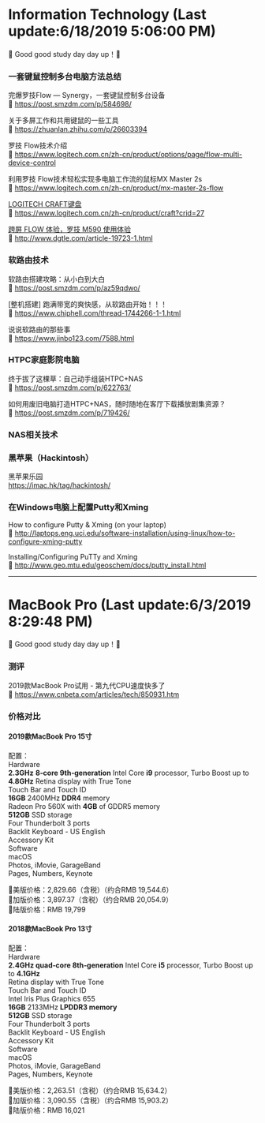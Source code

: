 # Information Technology (Last update:6/18/2019 5:06:00 PM)
📢 Good good study day day up！🔔


### 一套键鼠控制多台电脑方法总结

完爆罗技Flow — Synergy，一套键鼠控制多台设备    
🚪 https://post.smzdm.com/p/584698/


关于多屏工作和共用键鼠的一些工具    
🚪 https://zhuanlan.zhihu.com/p/26603394

罗技 Flow技术介绍    
🚪 https://www.logitech.com.cn/zh-cn/product/options/page/flow-multi-device-control


利用罗技 Flow技术轻松实现多电脑工作流的鼠标MX Master 2s    
🚪 https://www.logitech.com.cn/zh-cn/product/mx-master-2s-flow

[LOGITECH CRAFT键盘](https://www.logitech.com.cn/zh-cn/product/craft?crid=27)    
🚪 https://www.logitech.com.cn/zh-cn/product/craft?crid=27

[跨屏 FLOW 体验，罗技 M590 使用体验](http://www.dgtle.com/article-19723-1.html)    
🚪 http://www.dgtle.com/article-19723-1.html


### 软路由技术 

软路由搭建攻略：从小白到大白    
🚪 https://post.smzdm.com/p/az59qdwo/

[整机搭建] 跑满带宽的爽快感，从软路由开始！！！    
🚪 https://www.chiphell.com/thread-1744266-1-1.html

说说软路由的那些事   
🚪 https://www.jinbo123.com/7588.html


### HTPC家庭影院电脑

终于拔了这棵草：自己动手组装HTPC+NAS    
🚪 https://post.smzdm.com/p/622763/

如何用废旧电脑打造HTPC+NAS，随时随地在客厅下载播放剧集资源？    
🚪 https://post.smzdm.com/p/719426/



### NAS相关技术


### 黑苹果（Hackintosh）

黑苹果乐园    
https://imac.hk/tag/hackintosh/


### 在Windows电脑上配置Putty和Xming

How to configure Putty & Xming (on your laptop)     
🚪 http://laptops.eng.uci.edu/software-installation/using-linux/how-to-configure-xming-putty

Installing/Configuring PuTTy and Xming    
🚪 http://www.geo.mtu.edu/geoschem/docs/putty_install.html



----------




# MacBook Pro (Last update:6/3/2019 8:29:48 PM)
📢 Good good study day day up！🔔


### 测评

2019款MacBook Pro试用 - 第九代CPU速度快多了    
🚪 https://www.cnbeta.com/articles/tech/850931.htm

### 价格对比

#### 2019款MacBook Pro 15寸
配置：    
Hardware   
**2.3GHz** **8‑core 9th‑generation** Intel Core **i9** processor, Turbo Boost up to **4.8GHz**
Retina display with True Tone        
Touch Bar and Touch ID    
**16GB** 2400MHz **DDR4** memory    
Radeon Pro 560X with **4GB** of GDDR5 memory    
**512GB** SSD storage    
Four Thunderbolt 3 ports    
Backlit Keyboard - US English    
Accessory Kit    
Software    
macOS   
Photos, iMovie, GarageBand   
Pages, Numbers, Keynote    

📢美版价格：2,829.66（含税）（约合RMB 19,544.6）    
📢加版价格：3,897.37（含税）（约合RMB 20,054.9）    
📢陆版价格：RMB 19,799

#### 2018款MacBook Pro 13寸

配置：   
Hardware    
**2.4GHz quad‑core 8th‑generation** Intel Core **i5** processor, Turbo Boost up to **4.1GHz**    
Retina display with True Tone    
Touch Bar and Touch ID    
Intel Iris Plus Graphics 655    
**16GB** 2133MHz **LPDDR3 memory**    
**512GB** SSD storage    
Four Thunderbolt 3 ports    
Backlit Keyboard - US English    
Accessory Kit    
Software    
macOS   
Photos, iMovie, GarageBand    
Pages, Numbers, Keynote    

📢美版价格：2,263.51（含税）（约合RMB 15,634.2）    
📢加版价格：3,090.55（含税）（约合RMB 15,903.2）    
📢陆版价格：RMB 16,021

